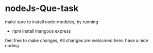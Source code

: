 # nodeJs-Que-task


make sure to install node-modules, by running 
- npm install mangoos express

feel free to make changes, All changes are welcomed here. have a nice coding
